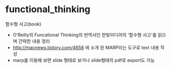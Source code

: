 # functional_thinking
함수형 사고(book)

* O'Reilly의 Funcational Thinking의 번역서인 한빛미디어의 '함수형 사고'를 읽으며 간략한 내용 정리
* http://macnews.tistory.com/4658 에 소개 된 MARP라는 도구로 text 내용 작성
* marp를 이용해 보면 slide 형태로 보거나 slide형태의 pdf로 export도 가능
